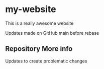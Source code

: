 # my-website

This is a really awesome website

Updates made on GitHub main before rebase

## Repository More info

Updates to create problematic changes
